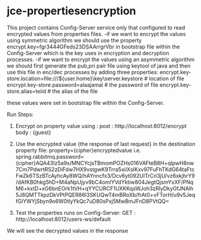 # jce-propertiesencryption

This project contains Config-Server service only that configured to read encrypted values from properties files.
-if we want to encrypt the values using symmetric algorithm we should use the property encrypt.key=fgr3444GFeds23DSAArrgrVbr in bootstrap file within the Config-Server which is the key uses in encryption and decryption processes.
-if we want to encrypt the values using an asymmetric algorithm we should first generate the pub,pri pair file using keytool of java and then use this file in enc/dec processes by adding three properties:
encrypt.key-store.location=file:///${user.home}\\key\\server.keystore  # location of file
encrypt.key-store.password=alaajamal # the password of file
encrypt.key-store.alias=teiid # the alias of the file

these values were set in bootstrap file within the Config-Server.

Run Steps:
1.  Encrypt on property value using :
     post : http://localhost:8012/encrypt
     body : {guest}

2.  Use the encrypted value {the response of last request} in the destination property file:
      property={cipher}encryptedvalue
      i.e.
      spring.rabbitmq.password={cipher}AQA43Iz5a9x/MNCYcjsTBmomPOZHs016VAFteB8H+qlpwH8nw7Cm7PdwrtRS2zDiFdw7HX9vstgwK9Trra5xiiXsIKxv97FuFhTKdG64taFtcFwZk6TSzBTcAyhcAy8WQ/hAYnncfx3/Dcv6yt092UITrCri3jU/vz6xkjhrY9/dAfKB0hkg5hD+M4aNpUjyv9bC4omlYVdYktiw804JegtQjsmYxXF/PNqM6+kxtD+xG6bnEOrk1tVH+qYYCURCF1UXKKqsWJoh3zRlyDkyGfJNAlh5J8QMTTkpzDkVPtPQER86l3SKUQwT4mBRoXb/frAt0+vFTorH/u9v5JeqfGiYWYjSbyn9o6W0tlyYkQc7uD80sPxj5MwBmJFnD8PVtQQ=
      
3.  Test the properties runs on Config-Server:
GET : http://localhost:8012/users-ws/default

We will see the decrypted values in the response
